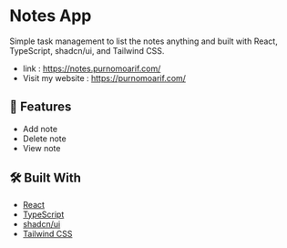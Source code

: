 # Notes App

Simple task management to list the notes anything and built with React, TypeScript, shadcn/ui, and Tailwind CSS.

- link : https://notes.purnomoarif.com/
- Visit my website : https://purnomoarif.com/

## 🚀 Features

- Add note
- Delete note
- View note

## 🛠️ Built With

- [React](https://reactjs.org/)
- [TypeScript](https://www.typescriptlang.org/)
- [shadcn/ui](https://ui.shadcn.com/)
- [Tailwind CSS](https://tailwindcss.com/)
